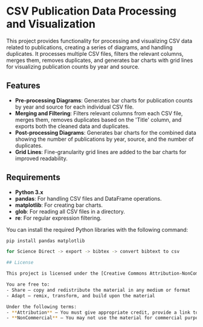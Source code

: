 # CSV Publication Data Processing and Visualization

This project provides functionality for processing and visualizing CSV data related to publications, creating a series of diagrams, and handling duplicates. It processes multiple CSV files, filters the relevant columns, merges them, removes duplicates, and generates bar charts with grid lines for visualizing publication counts by year and source.

## Features

- **Pre-processing Diagrams**: Generates bar charts for publication counts by year and source for each individual CSV file.
- **Merging and Filtering**: Filters relevant columns from each CSV file, merges them, removes duplicates based on the 'Title' column, and exports both the cleaned data and duplicates.
- **Post-processing Diagrams**: Generates bar charts for the combined data showing the number of publications by year, source, and the number of duplicates.
- **Grid Lines**: Fine-granularity grid lines are added to the bar charts for improved readability.

## Requirements

- **Python 3.x**
- **pandas**: For handling CSV files and DataFrame operations.
- **matplotlib**: For creating bar charts.
- **glob**: For reading all CSV files in a directory.
- **re**: For regular expression filtering.

You can install the required Python libraries with the following command:

```bash
pip install pandas matplotlib

for Science Direct -> export -> bibtex -> convert bibtext to csv

## License

This project is licensed under the [Creative Commons Attribution-NonCommercial 4.0 International License (CC BY-NC 4.0)](https://creativecommons.org/licenses/by-nc/4.0/).

You are free to:
- Share — copy and redistribute the material in any medium or format
- Adapt — remix, transform, and build upon the material

Under the following terms:
- **Attribution** — You must give appropriate credit, provide a link to the license, and indicate if changes were made.
- **NonCommercial** — You may not use the material for commercial purposes.
